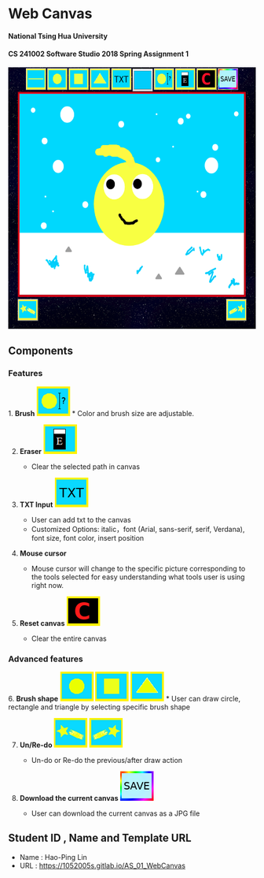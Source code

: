 # Web Canvas
#### National Tsing Hua University
#### CS 241002 Software Studio 2018 Spring Assignment 1

<img src="preview.png" width="600px" height="531px" alt="preview"></img>

## Components

 <h3> Features </h3>
1. <b>Brush</b>
    <img src="pic/brushsize.png" width="68px" height="60px" alt="preview"></img>
    * Color and brush size are adjustable.
    
2. <b>Eraser</b>
    <img src="pic/eraser.png" width="68px" height="60px" alt="preview"></img>
    * Clear the selected path in canvas
 
3. <b>TXT Input</b>
    <img src="pic/txt.png" width="68px" height="60px" alt="preview"></img>
    * User can add txt to the canvas
    * Customized Options: italic，font (Arial, sans-serif, serif, Verdana), font size, font color, insert position
    
4. <b>Mouse cursor</b>
    * Mouse cursor will change to the specific picture corresponding to the tools        selected for easy understanding what tools     user is using right now.

5. <b>Reset canvas</b>  <img src="pic/clear.png" width="68px" height="60px" alt="preview"></img>
    * Clear the entire canvas

 <h3>Advanced features</h3>
6. <b>Brush shape</b>
    <img src="pic/circle.png" width="68px" height="60px" alt="preview"></img>
    <img src="pic/rec.png" width="68px" height="60px" alt="preview"></img>
    <img src="pic/triangle.png" width="68px" height="60px" alt="preview"></img>
    * User can draw circle, rectangle and triangle by selecting specific brush shape 

7. <b>Un/Re-do</b>
    <img src="pic/undo.png" width="68px" height="60px" alt="preview"></img>
    <img src="pic/redo.png" width="68px" height="60px" alt="preview"></img>
    * Un-do or Re-do the previous/after draw action

8. <b>Download the current canvas</b>
    <img src="pic/save.png" width="68px" height="60px" alt="preview"></img>
    * User can download the current canvas as a JPG file

## Student ID , Name and Template URL
-  Name : Hao-Ping Lin
-  URL : https://1052005s.gitlab.io/AS_01_WebCanvas

